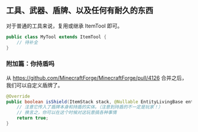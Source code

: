 ## 工具、武器、盾牌、以及任何有耐久的东西

对于普通的工具来说，复用或继承 ItemTool 即可。

```java
public class MyTool extends ItemTool {
    // 待补全
}
```

### 附加篇：你持盾吗
从 https://github.com/MinecraftForge/MinecraftForge/pull/4126 合并之后，我们可以自定义盾牌了。

```java
@Override
public boolean isShield(ItemStack stack, @Nullable EntityLivingBase entity) {
    // 注意它传入了盾牌本身和持盾的实体。（注意到持盾的不一定是玩家！）
    // 换言之，你可以在这个时候对这玩意搞各种事情
    return true;
}
```
